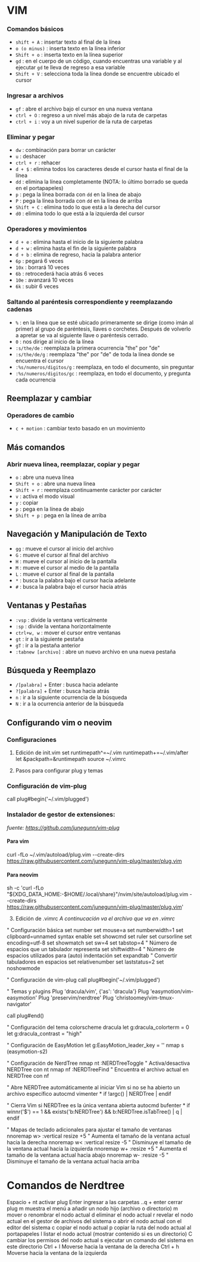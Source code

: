 # VIM

### Comandos básicos
- `shift + A` : insertar texto al final de la línea
- `o (o minus)` : inserta texto en la línea inferior
- `Shift + o` : inserta texto en la línea superior
- `gd` : en el cuerpo de un código, cuando encuentras una variable y al ejecutar `gd` te lleva de regreso a esa variable
- `Shift + V` : selecciona toda la línea donde se encuentre ubicado el cursor

### Ingresar a archivos
- `gf` : abre el archivo bajo el cursor en una nueva ventana
- `ctrl + O` : regreso a un nivel más abajo de la ruta de carpetas
- `ctrl + i` : voy a un nivel superior de la ruta de carpetas

### Eliminar y pegar
- `dw` : combinación para borrar un carácter
- `u` : deshacer
- `ctrl + r` : rehacer
- `d + $` : elimina todos los caracteres desde el cursor hasta el final de la línea
- `dd` : elimina la línea completamente (NOTA: lo último borrado se queda en el portapapeles)
- `p` : pega la línea borrada con `dd` en la línea de abajo
- `P` : pega la línea borrada con `dd` en la línea de arriba
- `Shift + C` : elimina todo lo que está a la derecha del cursor
- `d0` : elimina todo lo que está a la izquierda del cursor

### Operadores y movimientos
- `d + e` : elimina hasta el inicio de la siguiente palabra
- `d + w` : elimina hasta el fin de la siguiente palabra
- `d + b` : elimina de regreso, hacia la palabra anterior
- `6p` : pegará 6 veces
- `10x` : borrará 10 veces
- `6b` : retrocederá hacia atrás 6 veces
- `10e` : avanzará 10 veces
- `6k` : subir 6 veces

### Saltando al paréntesis correspondiente y reemplazando cadenas
- `%` : en la línea que se esté ubicado primeramente se dirige (como imán al primer) al grupo de paréntesis, llaves o corchetes. Después de volverlo a apretar se va al siguiente llave o paréntesis cerrado.
- `0` : nos dirige al inicio de la línea
- `:s/the/de` : reemplaza la primera ocurrencia "the" por "de"
- `:s/the/de/g` : reemplaza "the" por "de" de toda la línea donde se encuentra el cursor
- `:%s/numeros/digitos/g` : reemplaza, en todo el documento, sin preguntar
- `:%s/numeros/digitos/gc` : reemplaza, en todo el documento, y pregunta cada ocurrencia

## Reemplazar y cambiar
### Operadores de cambio
- `c + motion` : cambiar texto basado en un movimiento

## Más comandos
### Abrir nueva línea, reemplazar, copiar y pegar
- `o` : abre una nueva línea
- `Shift + o` : abre una nueva línea
- `Shift + r` : reemplaza continuamente carácter por carácter
- `v` : activa el modo visual
- `y` : copiar
- `p` : pega en la línea de abajo
- `Shift + p` : pega en la línea de arriba

## Navegación y Manipulación de Texto
- `gg` : mueve el cursor al inicio del archivo
- `G` : mueve el cursor al final del archivo
- `H` : mueve el cursor al inicio de la pantalla
- `M` : mueve el cursor al medio de la pantalla
- `L` : mueve el cursor al final de la pantalla
- `*` : busca la palabra bajo el cursor hacia adelante
- `#` : busca la palabra bajo el cursor hacia atrás

## Ventanas y Pestañas
- `:vsp` : divide la ventana verticalmente
- `:sp` : divide la ventana horizontalmente
- `ctrl+w, w` : mover el cursor entre ventanas
- `gt` : ir a la siguiente pestaña
- `gT` : ir a la pestaña anterior
- `:tabnew [archivo]` : abre un nuevo archivo en una nueva pestaña

## Búsqueda y Reemplazo
- `/[palabra]` + Enter : busca hacia adelante
- `?[palabra]` + Enter : busca hacia atrás
- `n` : ir a la siguiente ocurrencia de la búsqueda
- `N` : ir a la ocurrencia anterior de la búsqueda

## Configurando vim o neovim
### Configuraciones
1. Edición de init.vim
set runtimepath^=~/.vim runtimepath+=~/.vim/after
let &packpath=&runtimepath
source ~/.vimrc

2. Pasos para configurar plug y temas
### Configuración de vim-plug
call plug#begin('~/.vim/plugged')

### Instalador de gestor de extensiones:
_fuente: https://github.com/junegunn/vim-plug_
#### Para vim
curl -fLo ~/.vim/autoload/plug.vim --create-dirs \
    https://raw.githubusercontent.com/junegunn/vim-plug/master/plug.vim

#### Para neovim
sh -c 'curl -fLo "${XDG_DATA_HOME:-$HOME/.local/share}"/nvim/site/autoload/plug.vim --create-dirs \
       https://raw.githubusercontent.com/junegunn/vim-plug/master/plug.vim'

3. Edición de .vimrc
_A continucación va el archivo que va en .vimrc_

" Configuración básica
set number
set mouse=a
set numberwidth=1
set clipboard=unnamed
syntax enable
set showcmd
set ruler
set cursorline
set encoding=utf-8
set showmatch
set sw=4
set tabstop=4       " Número de espacios que un tabulador representa
set shiftwidth=4    " Número de espacios utilizados para (auto) indentación
set expandtab       " Convertir tabuladores en espacios
set relativenumber
set laststatus=2
set noshowmode

" Configuración de vim-plug
call plug#begin('~/.vim/plugged')

" Temas y plugins
Plug 'dracula/vim', {'as': 'dracula'}
Plug 'easymotion/vim-easymotion'
Plug 'preservim/nerdtree'
Plug 'christoomey/vim-tmux-navigator'

call plug#end()

" Configuración del tema
colorscheme dracula
let g:dracula_colorterm = 0
let g:dracula_contrast = "high"

" Configuración de EasyMotion
let g:EasyMotion_leader_key = '<Leader>'
nmap <Leader>s <Plug>(easymotion-s2)

" Configuración de NerdTree
nmap <Leader>nt :NERDTreeToggle<CR>   " Activa/desactiva NERDTree con <Leader>nt
nmap <Leader>nf :NERDTreeFind<CR>     " Encuentra el archivo actual en NERDTree con <Leader>nf

" Abre NERDTree automáticamente al iniciar Vim si no se ha abierto un archivo específico
autocmd vimenter * if !argc() | NERDTree | endif

" Cierra Vim si NERDTree es la única ventana abierta
autocmd bufenter * if winnr('$') == 1 && exists('b:NERDTree') && b:NERDTree.isTabTree() | q | endif

" Mapas de teclado adicionales para ajustar el tamaño de ventanas
nnoremap <Leader>w> :vertical resize +5<CR>   " Aumenta el tamaño de la ventana actual hacia la derecha
nnoremap <Leader>w< :vertical resize -5<CR>   " Disminuye el tamaño de la ventana actual hacia la izquierda
nnoremap <Leader>w+ :resize +5<CR>            " Aumenta el tamaño de la ventana actual hacia abajo
nnoremap <Leader>w- :resize -5<CR>            " Disminuye el tamaño de la ventana actual hacia arriba

# Comandos de Nerdtree
Espacio + nt	activar plug
Enter		ingresar a las carpetas
..q + enter	cerrar plug
m		muestra el menú
a		añadir un nodo hijo (archivo o directorio)
m		mover o renombrar el nodo actual
d		eliminar el nodo actual
r		revelar el nodo actual en el gestor de archivos del sistema
o		abrir el nodo actual con el editor del sistema
c		copiar el nodo actual
p		copiar la ruta del nodo actual al portapapeles
l		listar el nodo actual (mostrar contenido si es un directorio)
C		cambiar los permisos del nodo actual
s		ejecutar un comando del sistema en este directorio
Ctrl + l    Moverse hacia la ventana de la derecha
Ctrl + h    Moverse hacia la ventana de la izquierda



